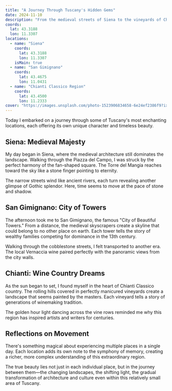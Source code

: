 ```yaml
---
title: "A Journey Through Tuscany's Hidden Gems"
date: 2024-11-10
description: "From the medieval streets of Siena to the vineyards of Chianti, exploring multiple enchanting locations in one unforgettable day."
coords:
  lat: 43.3188
  lon: 11.3307
locations:
  - name: "Siena"
    coords:
      lat: 43.3188
      lon: 11.3307
    isMain: true
  - name: "San Gimignano"
    coords:
      lat: 43.4675
      lon: 11.0431
  - name: "Chianti Classico Region"
    coords:
      lat: 43.4500
      lon: 11.2333
cover: "https://images.unsplash.com/photo-1523906834658-6e24ef2386f9?ixlib=rb-4.0.3&ixid=M3wxMjA3fDB8MHxwaG90by1wYWdlfHx8fGVufDB8fHx8fA%3D%3D&auto=format&fit=crop&w=2066&q=80"
---
```


Today I embarked on a journey through some of Tuscany's most enchanting locations, each offering its own unique character and timeless beauty.

## Siena: Medieval Majesty

My day began in Siena, where the medieval architecture still dominates the landscape. Walking through the Piazza del Campo, I was struck by the perfect harmony of the fan-shaped square. The Torre del Mangia reaches toward the sky like a stone finger pointing to eternity.

The narrow streets wind like ancient rivers, each turn revealing another glimpse of Gothic splendor. Here, time seems to move at the pace of stone and shadow.

## San Gimignano: City of Towers

The afternoon took me to San Gimignano, the famous "City of Beautiful Towers." From a distance, the medieval skyscrapers create a skyline that could belong to no other place on earth. Each tower tells the story of wealthy families competing for dominance in the 13th century.

Walking through the cobblestone streets, I felt transported to another era. The local Vernaccia wine paired perfectly with the panoramic views from the city walls.

## Chianti: Wine Country Dreams

As the sun began to set, I found myself in the heart of Chianti Classico country. The rolling hills covered in perfectly manicured vineyards create a landscape that seems painted by the masters. Each vineyard tells a story of generations of winemaking tradition.

The golden hour light dancing across the vine rows reminded me why this region has inspired artists and writers for centuries.

## Reflections on Movement

There's something magical about experiencing multiple places in a single day. Each location adds its own note to the symphony of memory, creating a richer, more complex understanding of this extraordinary region.

The true beauty lies not just in each individual place, but in the journey between them—the changing landscapes, the shifting light, the gradual transformation of architecture and culture even within this relatively small area of Tuscany.